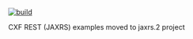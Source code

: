 [![build](https://github.com/thanujkumar/webservice.teach/actions/workflows/build.yml/badge.svg)](https://github.com/thanujkumar/webservice.teach/actions/workflows/build.yml)

CXF REST (JAXRS) examples moved to jaxrs.2 project 